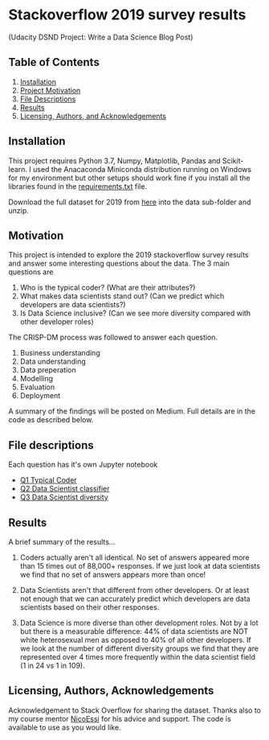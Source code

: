 # Stackoverflow 2019 survey results
 (Udacity DSND Project: Write a Data Science Blog Post)

## Table of Contents

1. [Installation](#installation)
2. [Project Motivation](#motivation)
3. [File Descriptions](#files)
4. [Results](#results)
5. [Licensing, Authors, and Acknowledgements](#licensing)


## Installation <a name="installation"></a>

This project requires Python 3.7, Numpy, Matplotlib, Pandas and Scikit-learn. I used the Anacaconda Miniconda distribution running on Windows for my environment but other setups should work fine if you install all the libraries found in the [requirements.txt](requirements.txt) file.

Download the full dataset for 2019 from [here](https://insights.stackoverflow.com/survey) into the data sub-folder and unzip.


## Motivation <a name="motivation"></a>

This project is intended to explore the 2019 stackoverflow survey results and answer some interesting questions about the data. The 3 main questions are

1. Who is the typical coder? (What are their attributes?)
2. What makes data scientists stand out? (Can we predict which developers are data scientists?)
3. Is Data Science inclusive? (Can we see more diversity compared with other developer roles)

The CRISP-DM process was followed to answer each question.

1. Business understanding
2. Data understanding
3. Data preperation
4. Modelling
5. Evaluation
6. Deployment

A summary of the findings will be posted on Medium. Full details are in the code as described below.


## File descriptions <a name="files"></a>

Each question has it's own Jupyter notebook

* [Q1 Typical Coder](Q1_Typical_Coder.ipynb)
* [Q2 Data Scientist classifier](Q2_Data_Scientist_classifier.ipynb)
* [Q3 Data Scientist diversity](Q3_Data_Scientist_diversity.ipynb)


## Results <a name="results"></a>

A brief summary of the results...

1. Coders actually aren't all identical. No set of answers appeared more than 15 times out of 88,000+ responses. If we just look at data scientists we find that no set of answers appears more than once!

2. Data Scientists aren't that different from other developers. Or at least not enough that we can accurately predict which developers are data scientists based on their other responses.

3. Data Science is more diverse than other development roles. Not by a lot but there is a measurable difference: 44% of data scientists are NOT white heterosexual men as opposed to 40% of all other developers. If we look at the number of different diversity groups we find that they are represented over 4 times more frequently within the data scientist field (1 in 24 vs 1 in 109).


## Licensing, Authors, Acknowledgements <a name="licensing"></a>

Acknowledgement to Stack Overflow for sharing the dataset. Thanks also to my course mentor [NicoEssi](https://github.com/NicoEssi) for his advice and support. The code is available to use as you would like.
